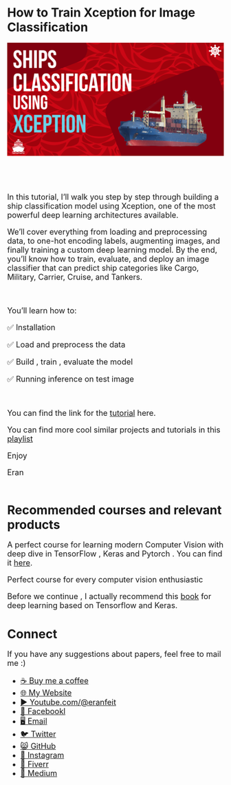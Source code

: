 # How to Train Xception for Image Classification

<p align="center">
  <img width="800" src="Ships classification Using Xception.png" "image">
</p>

##
<br/><br/> 

<font size= "4" >

In this tutorial, I’ll walk you step by step through building a ship classification model using Xception, one of the most powerful deep learning architectures available.

We’ll cover everything from loading and preprocessing data, to one-hot encoding labels, augmenting images, and finally training a custom deep learning model.
By the end, you’ll know how to train, evaluate, and deploy an image classifier that can predict ship categories like Cargo, Military, Carrier, Cruise, and Tankers.


<br/>

You’ll learn how to:

✅ Installation 

✅ Load and preprocess the data 

✅ Build , train , evaluate the model  

✅ Running inference on test image  


<br/>

You can find the link for the [tutorial](https://youtu.be/vsrkQsYGRAo) here. 

You can find more cool similar projects and tutorials in this [playlist]( https://www.youtube.com/watch?v=n-SpVoHrzDQ&list=PLdkryDe59y4aytIPjci6_fn3B1-QuM-Oh)

Enjoy

Eran
<br/><br/> 

</font>

# Recommended courses and relevant products 
<font size= "4" >

A perfect course for learning modern Computer Vision with deep dive in TensorFlow , Keras and Pytorch . You can find it [here](http://bit.ly/3HeDy1V).

Perfect course for every computer vision enthusiastic

Before we continue , I actually recommend this [book](https://amzn.to/3STWZ2N) for deep learning based on Tensorflow and Keras. 



</font>

# Connect

<font size= "4" >
If you have any suggestions about papers, feel free to mail me :)

- [☕ Buy me a coffee](https://ko-fi.com/eranfeit)
- [🌐 My Website](https://eranfeit.net)
- [▶️ Youtube.com/@eranfeit](https://www.youtube.com/channel/UCTiWJJhaH6BviSWKLJUM9sg)
- [🐙 Facebookl](https://www.facebook.com/groups/3080601358933585)
- [🖥️ Email](mailto:feitgemel@gmail.com)
- [🐦 Twitter](https://twitter.com/eran_feit )
- [😸 GitHub](https://github.com/feitgemel)
- [📸 Instagram](https://www.instagram.com/eran_feit/)
- [🤝 Fiverr ](https://www.fiverr.com/s/mB3Pbb)
- [📝 Medium ](https://medium.com/@feitgemel)


</font>

